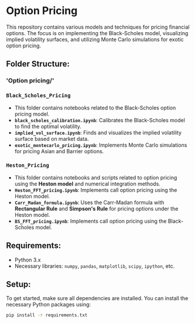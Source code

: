 # Option Pricing

This repository contains various models and techniques for pricing financial options. The focus is on implementing the Black-Scholes model, visualizing implied volatility surfaces, and utilizing Monte Carlo simulations for exotic option pricing.

## Folder Structure:
### 'Option pricing/'

### `Black_Scholes_Pricing`
   - This folder contains notebooks related to the Black-Scholes option pricing model.
   - **`black_scholes_calibration.ipynb`**: Calibrates the Black-Scholes model to find the optimal volatility.
   - **`implied_vol_surface.ipynb`**: Finds and visualizes the implied volatility surface based on market data.
   - **`exotic_montecarlo_pricing.ipynb`**: Implements Monte Carlo simulations for pricing Asian and Barrier options.

### `Heston_Pricing`
   - This folder contains notebooks and scripts related to option pricing using the **Heston model** and numerical integration methods.
   - **`Heston_FFT_pricing.ipynb`**: Implements call option pricing using the Heston model.
   - **`Carr_Madan_formula.ipynb`**: Uses the Carr-Madan formula with **Rectangular Rule** and **Simpson's Rule** for pricing options under the Heston model.
   - **`BS_FFT_pricing.ipynb`**: Implements call option pricing using the Black-Scholes model.

## Requirements:
- Python 3.x
- Necessary libraries: `numpy`, `pandas`, `matplotlib`, `scipy`, `ipython`, etc.

## Setup:
To get started, make sure all dependencies are installed. You can install the necessary Python packages using:

```bash
pip install -r requirements.txt

